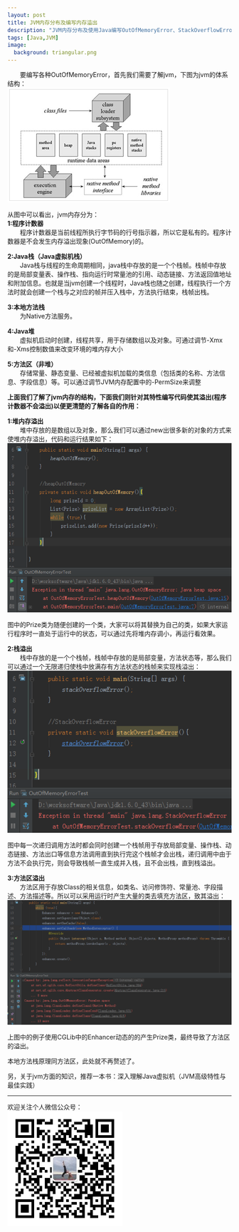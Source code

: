 ```yaml
---
layout: post
title: JVM内存分布及编写内存溢出
description: "JVM内存分布及使用Java编写OutOfMemoryError、StackOverflowError."
tags: [Java,JVM]
image:
  background: triangular.png
---
```

&ensp;&ensp;&ensp;&ensp;要编写各种OutOfMemoryError，首先我们需要了解jvm，下图为jvm的体系结构：<br/>
![](/postimages/jvm1459135147.png)


从图中可以看出，jvm内存分为：<br/>
**1:程序计数器**<br/>
&ensp;&ensp;&ensp;&ensp;程序计数器是当前线程所执行字节码的行号指示器，所以它是私有的。程序计数器是不会发生内存溢出现象(OutOfMemory)的。

**2:Java栈（Java虚拟机栈）**<br/>
&ensp;&ensp;&ensp;&ensp;Java栈与线程的生命周期相同，java栈中存放的是一个个栈帧。栈帧中存放的是局部变量表、操作栈、指向运行时常量池的引用、动态链接、方法返回值地址和附加信息。也就是当jvm创建一个线程时，Java栈也随之创建，线程执行一个方法时就会创建一个栈与之对应的帧并压入栈中，方法执行结束，栈帧出栈。

**3:本地方法栈**<br/>
&ensp;&ensp;&ensp;&ensp;为Native方法服务。

**4:Java堆**<br/>
&ensp;&ensp;&ensp;&ensp;虚拟机启动时创建，线程共享，用于存储数组以及对象。可通过调节-Xmx和-Xms控制数值来改变环境的堆内存大小

**5:方法区（非堆）**<br/>
&ensp;&ensp;&ensp;&ensp;存储常量、静态变量、已经被虚拟机加载的类信息（包括类的名称、方法信息、字段信息）等。可以通过调节JVM内存配置中的-PermSize来调整
<br/>

**上面我们了解了jvm内存的结构，下面我们则针对其特性编写代码使其溢出(程序计数器不会溢出)以便更清楚的了解各自的作用：**<br/>

**1:堆内存溢出**<br/>
&ensp;&ensp;&ensp;&ensp;堆中存放的是数组以及对象，那么我们可以通过new出很多新的对象的方式来使堆内存溢出，代码和运行结果如下：<br/>
![](/postimages/heapoutofmemory1459134351.png)

图中的Prize类为随便创建的一个类，大家可以将其替换为自己的类，如果大家运行程序时一直处于运行中的状态，可以通过先将堆内存调小，再运行看效果。

**2:栈溢出**<br/>
&ensp;&ensp;&ensp;&ensp;栈中存放的是一个个栈帧，栈帧中存放的是局部变量，方法状态等，那么我们可以通过一个无限递归使栈中放满存有方法状态的栈帧来实现栈溢出：<br/>
![](/postimages/stackoverflow1459136770.png)

图中每一次递归调用方法时都会同时创建一个栈帧用于存放局部变量、操作栈、动态链接、方法出口等信息方法调用直到执行完这个栈帧才会出栈，递归调用中由于方法不会执行完，则会导致栈帧一直生成并入栈，且不会出栈，直到栈溢出。

**3:方法区溢出**<br/>
&ensp;&ensp;&ensp;&ensp;方法区用于存放Class的相关信息，如类名、访问修饰符、常量池、字段描述、方法描述等。所以可以采用运行时产生大量的类去填充方法区，致其溢出：<br/>
![](/postimages/permGemOutofMemory20160328154139.png)

上图中的例子使用CGLib中的Enhancer动态的的产生Prize类，最终导致了方法区的溢出。

本地方法栈原理同方法区，此处就不再赘述了。

另，关于jvm方面的知识，推荐一本书：深入理解Java虚拟机（JVM高级特性与最佳实践）


----------
欢迎关注个人微信公众号：<br/>
![](/images/weixin.jpg)